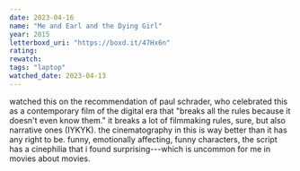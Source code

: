 ```yaml
---
date: 2023-04-16
name: "Me and Earl and the Dying Girl"
year: 2015
letterboxd_uri: "https://boxd.it/47Hx6n"
rating: 
rewatch: 
tags: "laptop"
watched_date: 2023-04-13
---
```


watched this on the recommendation of paul schrader, who celebrated this as a contemporary film of the digital era that "breaks all the rules because it doesn't even know them." it breaks a lot of filmmaking rules, sure, but also narrative ones (IYKYK). the cinematography in this is way better than it has any right to be. funny, emotionally affecting, funny characters, the script has a cinephilia that i found surprising---which is uncommon for me in movies about movies.
